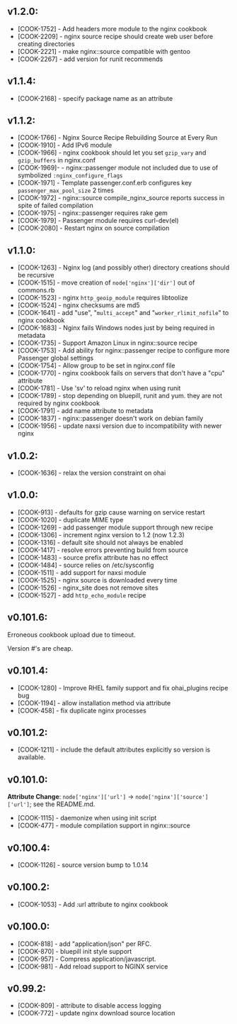 ## v1.2.0:

* [COOK-1752] - Add headers more module to the nginx cookbook
* [COOK-2209] - nginx source recipe should create web user before
  creating directories
* [COOK-2221] - make nginx::source compatible with gentoo
* [COOK-2267] - add version for runit recommends

## v1.1.4:

* [COOK-2168] - specify package name as an attribute

## v1.1.2:

* [COOK-1766] - Nginx Source Recipe Rebuilding Source at Every Run
* [COOK-1910] - Add IPv6 module
* [COOK-1966] - nginx cookbook should let you set `gzip_vary` and `gzip_buffers` in  nginx.conf
* [COOK-1969]- - nginx::passenger module not included due to use of symbolized `:nginx_configure_flags`
* [COOK-1971] - Template passenger.conf.erb configures key `passenger_max_pool_size` 2 times
* [COOK-1972] - nginx::source compile_nginx_source reports success in spite of failed compilation
* [COOK-1975] - nginx::passenger requires rake gem
* [COOK-1979] - Passenger module requires curl-dev(el)
* [COOK-2080] - Restart nginx on source compilation

## v1.1.0:

* [COOK-1263] - Nginx log (and possibly other) directory creations should be recursive
* [COOK-1515] - move creation of `node['nginx']['dir']` out of commons.rb
* [COOK-1523] - nginx `http_geoip_module` requires libtoolize
* [COOK-1524] - nginx checksums are md5
* [COOK-1641] - add "use", "`multi_accept`" and
  "`worker_rlimit_nofile`" to nginx cookbook
* [COOK-1683] - Nginx fails Windows nodes just by being required in
  metadata
* [COOK-1735] - Support Amazon Linux in nginx::source recipe
* [COOK-1753] - Add ability for nginx::passenger recipe to configure
  more Passenger global settings
* [COOK-1754] - Allow group to be set in nginx.conf file
* [COOK-1770] - nginx cookbook fails on servers that don't have a
  "cpu" attribute
* [COOK-1781] - Use 'sv' to reload nginx when using runit
* [COOK-1789] - stop depending on bluepill, runit and yum. they are
  not required by nginx cookbook
* [COOK-1791] - add name attribute to metadata
* [COOK-1837] - nginx::passenger doesn't work on debian family
* [COOK-1956] - update naxsi version due to incompatibility with newer
  nginx

## v1.0.2:

* [COOK-1636] - relax the version constraint on ohai

## v1.0.0:

* [COOK-913] - defaults for gzip cause warning on service restart
* [COOK-1020] - duplicate MIME type
* [COOK-1269] - add passenger module support through new recipe
* [COOK-1306] - increment nginx version to 1.2 (now 1.2.3)
* [COOK-1316] - default site should not always be enabled
* [COOK-1417] - resolve errors preventing build from source
* [COOK-1483] - source prefix attribute has no effect
* [COOK-1484] - source relies on /etc/sysconfig
* [COOK-1511] - add support for naxsi module
* [COOK-1525] - nginx source is downloaded every time
* [COOK-1526] - nginx_site does not remove sites
* [COOK-1527] - add `http_echo_module` recipe

## v0.101.6:

Erroneous cookbook upload due to timeout.

Version #'s are cheap.

## v0.101.4:

* [COOK-1280] - Improve RHEL family support and fix ohai_plugins
 recipe bug
* [COOK-1194] - allow installation method via attribute
* [COOK-458] - fix duplicate nginx processes

## v0.101.2:

* [COOK-1211] - include the default attributes explicitly so version
is available.

## v0.101.0:

**Attribute Change**: `node['nginx']['url']` -> `node['nginx']['source']['url']`; see the README.md.

* [COOK-1115] - daemonize when using init script
* [COOK-477] - module compilation support in nginx::source

## v0.100.4:

* [COOK-1126] - source version bump to 1.0.14

## v0.100.2:

* [COOK-1053] - Add :url attribute to nginx cookbook

## v0.100.0:

* [COOK-818] - add "application/json" per RFC.
* [COOK-870] - bluepill init style support
* [COOK-957] - Compress application/javascript.
* [COOK-981] - Add reload support to NGINX service

## v0.99.2:

* [COOK-809] - attribute to disable access logging
* [COOK-772] - update nginx download source location
